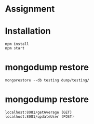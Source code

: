 # Assignment 


Installation
============

    npm install
    npm start



mongodump restore
============

    mongorestore --db testing dump/testing/
    


    
    


mongodump restore
============

    localhost:8081/getAverage (GET)
    localhost:8081/updateUser (POST)


